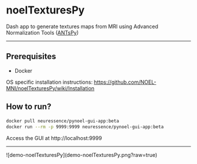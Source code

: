 # noelTexturesPy
Dash app to generate textures maps from MRI using Advanced Normalization Tools ([ANTsPy](https://antspy.readthedocs.io/en/latest/))
<hr>

## Prerequisites
- Docker

OS specific installation instructions: https://github.com/NOEL-MNI/noelTexturesPy/wiki/Installation


## How to run?
```bash
docker pull neuressence/pynoel-gui-app:beta
docker run --rm -p 9999:9999 neuressence/pynoel-gui-app:beta
```

Access the GUI at http://localhost:9999


<hr>
![demo-noelTexturesPy](demo-noelTexturesPy.png?raw=true)
